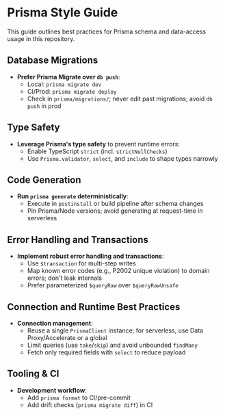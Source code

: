 # Prisma Style Guide

This guide outlines best practices for Prisma schema and data-access usage in this repository.

## Database Migrations

- **Prefer Prisma Migrate over `db push`**:
  - Local: `prisma migrate dev`
  - CI/Prod: `prisma migrate deploy`
  - Check in `prisma/migrations/`; never edit past migrations; avoid `db push` in prod

## Type Safety

- **Leverage Prisma's type safety** to prevent runtime errors:
  - Enable TypeScript `strict` (incl. `strictNullChecks`)
  - Use `Prisma.validator`, `select`, and `include` to shape types narrowly

## Code Generation

- **Run `prisma generate` deterministically**:
  - Execute in `postinstall` or build pipeline after schema changes
  - Pin Prisma/Node versions; avoid generating at request-time in serverless

## Error Handling and Transactions

- **Implement robust error handling and transactions**:
  - Use `$transaction` for multi-step writes
  - Map known error codes (e.g., P2002 unique violation) to domain errors; don't leak internals
  - Prefer parameterized `$queryRaw` over `$queryRawUnsafe`

## Connection and Runtime Best Practices

- **Connection management**:
  - Reuse a single `PrismaClient` instance; for serverless, use Data Proxy/Accelerate or a global
  - Limit queries (use `take`/`skip`) and avoid unbounded `findMany`
  - Fetch only required fields with `select` to reduce payload

## Tooling & CI

- **Development workflow**:
  - Add `prisma format` to CI/pre-commit
  - Add drift checks (`prisma migrate diff`) in CI
